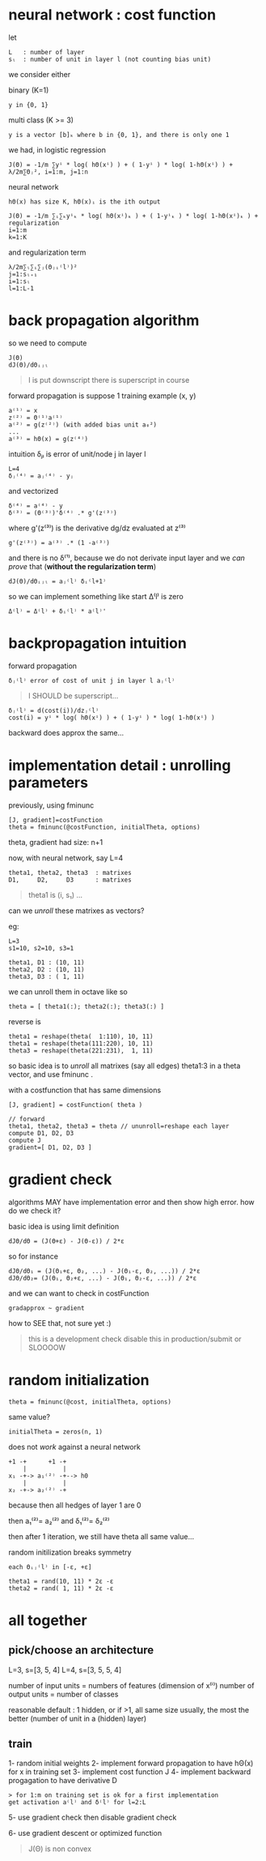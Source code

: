 neural network : cost function
==============================
let

    L   : number of layer
    sₗ  : number of unit in layer l (not counting bias unit)

we consider either

binary (K=1)

    y in {0, 1}

multi class (K >= 3)

    y is a vector [b]ₖ where b in {0, 1}, and there is only one 1

we had, in logistic regression

    J(Θ) = -1/m ∑yⁱ * log( hΘ(xⁱ) ) + ( 1-yⁱ ) * log( 1-hΘ(xⁱ) ) + λ/2m∑Θⱼ², i=1:m, j=1:n

neural network

    hΘ(x) has size K, hΘ(x)ᵢ is the ith output

    J(Θ) = -1/m ∑ᵢ∑ₖyⁱₖ * log( hΘ(xⁱ)ₖ ) + ( 1-yⁱₖ ) * log( 1-hΘ(xⁱ)ₖ ) + regularization
    i=1:m
    k=1:K

and regularization term

    λ/2m∑ₗ∑ᵢ∑ⱼ(Θⱼᵢ⁽l⁾)²
    j=1:sₗ₊₁
    i=1:sₗ
    l=1:L-1


back propagation algorithm
==========================
so we need to compute

    J(Θ)
    dJ(Θ)/dΘᵢⱼₗ

> l is put downscript there is superscript in course

forward propagation is
suppose 1 training example (x, y)

    a⁽¹⁾ = x
    z⁽²⁾ = Θ⁽¹⁾a⁽¹⁾
    a⁽²⁾ = g(z⁽²⁾) (with added bias unit a₀²)
    ...
    a⁽³⁾ = hΘ(x) = g(z⁽⁴⁾)

intuition δⱼₗ is error of unit/node j in layer l

    L=4
    δⱼ⁽⁴⁾ = aⱼ⁽⁴⁾ - yⱼ

and vectorized

    δ⁽⁴⁾ = a⁽⁴⁾ - y
    δ⁽³⁾ = (Θ⁽³⁾)'δ⁽⁴⁾ .* g'(z⁽³⁾)

where g'(z⁽³⁾) is the derivative dg/dz evaluated at z⁽³⁾

    g'(z⁽³⁾) = a⁽³⁾ .* (1 -a⁽³⁾)

and there is no δ⁽¹⁾, because we do not derivate input layer
and we _can prove_ that (__without the regularization term__)

    dJ(Θ)/dΘᵢⱼₗ = aⱼ⁽l⁾ δᵢ⁽l+1⁾

so we can implement something like
start Δ⁽l⁾ is zero

    Δ⁽l⁾ = Δ⁽l⁾ + δᵢ⁽l⁾ * a⁽l⁾'

backpropagation intuition
=========================

forward propagation

    δⱼ⁽l⁾ error of cost of unit j in layer l aⱼ⁽l⁾

> l SHOULD be superscript...

    δⱼ⁽l⁾ = d(cost(i))/dzⱼ⁽l⁾
    cost(i) = yⁱ * log( hΘ(xⁱ) ) + ( 1-yⁱ ) * log( 1-hΘ(xⁱ) )

backward does approx the same...

implementation detail : unrolling parameters
============================================
previously, using fminunc

    [J, gradient]=costFunction
    theta = fminunc(@costFunction, initialTheta, options)

theta, gradient had size: n+1

now, with neural network, say L=4

    theta1, theta2, theta3  : matrixes
    D1,     D2,     D3      : matrixes

> theta1 is (i, s₁) ...

can we _unroll_ these matrixes as vectors?

eg:

    L=3
    s1=10, s2=10, s3=1

    theta1, D1 : (10, 11)
    theta2, D2 : (10, 11)
    theta3, D3 : ( 1, 11)

we can unroll them in octave like so

    theta = [ theta1(:); theta2(:); theta3(:) ]

reverse is

    theta1 = reshape(theta(  1:110), 10, 11)
    theta1 = reshape(theta(111:220), 10, 11)
    theta3 = reshape(theta(221:231),  1, 11)

so basic idea is to _unroll_ all matrixes (say all edges) theta1:3 in a theta vector,
and use fminunc
.

with a costfunction that has same dimensions

    [J, gradient] = costFunction( theta )

    // forward
    theta1, theta2, theta3 = theta // ununroll=reshape each layer
    compute D1, D2, D3
    compute J
    gradient=[ D1, D2, D3 ]

gradient check
==============
algorithms MAY have implementation error and then show high error.
how do we check it?

basic idea is using limit definition

    dJΘ/dΘ = (J(Θ+ε) - J(Θ-ε)) / 2*ε

so for instance

    dJΘ/dΘ₁ = (J(Θ₁+ε, Θ₂, ...) - J(Θ₁-ε, Θ₂, ...)) / 2*ε
    dJΘ/dΘ₂= (J(Θ₁, Θ₂+ε, ...) - J(Θ₁, Θ₂-ε, ...)) / 2*ε

and we can want to check in costFunction

    gradapprox ~ gradient

how to SEE that, not sure yet :)

> this is a development check
> disable this in production/submit or SLOOOOW
>

random initialization
=====================

    theta = fminunc(@cost, initialTheta, options)

same value?

    initialTheta = zeros(n, 1)

does not _work_ against a neural network

    +1 -+      +1 -+
        |          |
    x₁ -+-> a₁⁽²⁾ -+--> h0
        |          |
    x₂ -+-> a₂⁽²⁾ -+

because then all hedges of layer 1 are 0

then  a₁⁽²⁾= a₂⁽²⁾
and   δ₁⁽²⁾= δ₂⁽²⁾

then after 1 iteration, we still have theta all same value...

random initilization breaks symmetry

    each Θᵢⱼ⁽l⁾ in [-ε, +ε]

    theta1 = rand(10, 11) * 2ε -ε
    theta2 = rand( 1, 11) * 2ε -ε

all together
============
pick/choose an architecture
---------------------------

L=3, s=[3, 5, 4]
L=4, s=[3, 5, 5, 4]

number of input units = numbers of features (dimension of x⁽ⁱ⁾)
number of output units = number of classes

reasonable default : 1 hidden, or if >1, all same size usually, the most the better (number of unit in a (hidden) layer)

train
-----

1- random initial weights
2- implement forward propagation to have hΘ(x) for x in training set
3- implement cost function J
4- implement backward progagation to have derivative D

    > for 1:m on training set is ok for a first implementation
    get activation a⁽l⁾ and δ⁽l⁾ for l=2:L

5- use gradient check
  then disable gradient check

6- use gradient descent or optimized function

> J(Θ) is non convex
>
